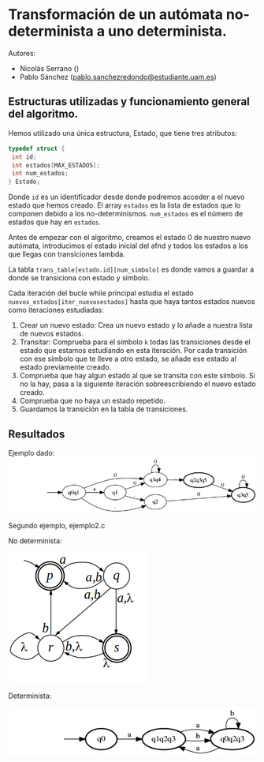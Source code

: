 # Transformación de un autómata no-determinista a uno determinista.

Autores:
   - Nicolás Serrano ()
   - Pablo Sánchez (pablo.sanchezredondo@estudiante.uam.es)

## Estructuras utilizadas y funcionamiento general del algoritmo.

Hemos utilizado una única estructura, Estado, que tiene tres atributos:
   
   ```c
   typedef struct {
    int id;
    int estados[MAX_ESTADOS];
    int num_estados;
   } Estado;
   ```

Donde `id` es un identificador desde donde podremos acceder a el nuevo estado que hemos creado. El array `estados` es la lista de estados que lo componen debido a los no-determinismos. `num_estados` es el número de estados que hay en `estados`.

Antes de empezar con el algoritmo, creamos el estado 0 de nuestro nuevo autómata, introducimos el estado inicial del afnd y todos los estados a los que llegas con transiciones lambda.

La tabla `trans_table[estado.id][num_simbolo]` es donde vamos a guardar a donde se transiciona con estado y simbolo.

Cada iteración del bucle while principal estudia el estado `nuevos_estados[iter_nuevosestados]` hasta que haya tantos estados nuevos como iteraciones estudiadas:

   1. Crear un nuevo estado: Crea un nuevo estado y lo añade a nuestra lista de nuevos estados.
   1. Transitar: Comprueba para el símbolo `k` todas las transiciones desde el estado que estamos estudiando en esta iteración. Por cada transición con ese símbolo que te lleve a otro estado, se añade ese estado al estado previamente creado.
   1. Comprueba que hay algun estado al que se transita con este símbolo. Si no la hay, pasa a la siguiente iteración sobreescribiendo el nuevo estado creado.
   1. Comprueba que no haya un estado repetido.
   1. Guardamos la transición en la tabla de transiciones.

## Resultados

Ejemplo dado: ![ejemplo.c](out.png)

Segundo ejemplo, ejemplo2.c

No determinista: 

![no-det](ejemplo2.png)

Determinista: 

![det](out2.png)
